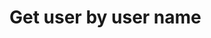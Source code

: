 # Get user by user name

<apidoc openapi-path="./../openapi.yaml" endpoint="/user/{username}" method="get"/>
